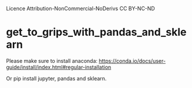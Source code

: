 Licence Attribution-NonCommercial-NoDerivs
CC BY-NC-ND


# get_to_grips_with_pandas_and_sklearn

Please make sure to install anaconda:
https://conda.io/docs/user-guide/install/index.html#regular-installation

Or pip install jupyter, pandas and sklearn.
